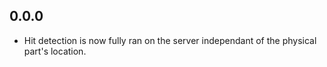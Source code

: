 ## 0.0.0
- Hit detection is now fully ran on the server independant of the physical part's location.
